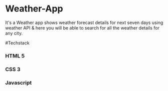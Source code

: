 # Weather-App
It's a Weather app shows weather forecast details for next seven days using weather API & here you will be able to search for all the weather details for any city.

#Techstack 
<h3> HTML 5</h3>
<h3> CSS 3</h3>
<h3> Javascript</h3>
